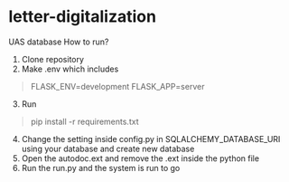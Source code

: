 # letter-digitalization
UAS database
How to run?
1. Clone repository
2. Make .env which includes
  > FLASK_ENV=development
  > FLASK_APP=server
3. Run 
  > pip install -r requirements.txt
4. Change the setting inside config.py in SQLALCHEMY_DATABASE_URI using your database and create new database
5. Open the autodoc.ext and remove the .ext inside the python file
6. Run the run.py and the system is run to go
